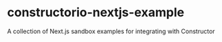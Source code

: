 # constructorio-nextjs-example
A collection of Next.js sandbox examples for integrating with Constructor
